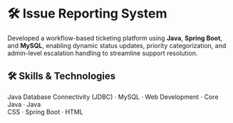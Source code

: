 # 🛠️ Issue Reporting System

Developed a workflow-based ticketing platform using **Java**, **Spring Boot**, and **MySQL**, enabling dynamic status updates, priority categorization, and admin-level escalation handling to streamline support resolution.

## 🛠️ Skills & Technologies

Java Database Connectivity (JDBC) · MySQL · Web Development · Core Java · Java  
CSS · Spring Boot · HTML

